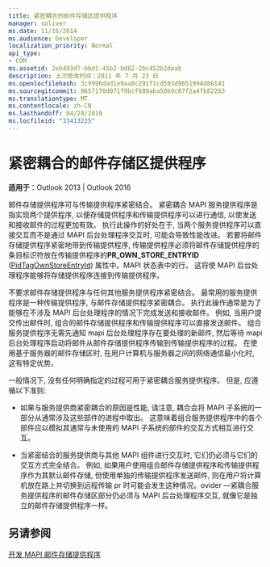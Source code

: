 ```yaml
---
title: 紧密耦合的邮件存储区提供程序
manager: soliver
ms.date: 11/16/2014
ms.audience: Developer
localization_priority: Normal
api_type:
- COM
ms.assetid: 2eb493d7-bbd1-45b2-bd82-2bc452b2deab
description: 上次修改时间：2011 年 7 月 23 日
ms.openlocfilehash: 3c9996dad1e9aa8c291f1cd593d9651994d86141
ms.sourcegitcommit: 8657170d071f9bcf680aba50b9c07f2a4fb82283
ms.translationtype: MT
ms.contentlocale: zh-CN
ms.lasthandoff: 04/28/2019
ms.locfileid: "33413225"
---
```

# <a name="tightly-coupled-message-store-providers"></a>紧密耦合的邮件存储区提供程序

  
  
**适用于**：Outlook 2013 | Outlook 2016 
  
邮件存储提供程序可与传输提供程序紧密结合。 紧密耦合 MAPI 服务提供程序是指实现两个提供程序, 以便存储提供程序和传输提供程序可以进行通信, 以使发送和接收邮件的过程更加有效。 执行此操作的好处在于, 当两个服务提供程序可以直接交互而不是通过 MAPI 后台处理程序交互时, 可能会导致性能改进。 若要将邮件存储提供程序紧密地带到传输提供程序, 传输提供程序必须将邮件存储提供程序的条目标识符放在传输提供程序的**PR_OWN_STORE_ENTRYID** ([PidTagOwnStoreEntryId](pidtagownstoreentryid-canonical-property.md)) 属性中。MAPI 状态表中的行。 这将使 MAPI 后台处理程序能够将存储提供程序连接到传输提供程序。
  
不要求邮件存储提供程序与任何其他服务提供程序紧密结合。 最常用的服务提供程序是一种传输提供程序, 与邮件存储提供程序紧密耦合。 执行此操作通常是为了能够在不涉及 MAPI 后台处理程序的情况下完成发送和接收邮件。 例如, 当用户提交传出邮件时, 组合的邮件存储提供程序和传输提供程序可以直接发送邮件。 组合服务提供程序无需先通知 mapi 后台处理程序存在要处理的新邮件, 然后等待 mapi 后台处理程序启动将邮件从邮件存储提供程序传输到传输提供程序的过程。 在使用基于服务器的邮件存储区时, 在用户计算机与服务器之间的网络通信最小化时, 这有特定优势。
  
一般情况下, 没有任何明确指定的过程可用于紧密耦合服务提供程序。 但是, 应遵循以下准则:
  
- 如果与服务提供商紧密耦合的原因是性能, 请注意, 耦合会将 MAPI 子系统的一部分从通常涉及这些部件的进程中取出。 这意味着组合服务提供程序中的各个部件应以模拟其通常与未使用的 MAPI 子系统的部件的交互方式相互进行交互。
    
- 当紧密结合的服务提供商与其他 MAPI 组件进行交互时, 它们仍必须与它们的交互方式完全结合。 例如, 如果用户使用组合邮件存储提供程序和传输提供程序作为其默认邮件存储, 但使用单独的传输提供程序发送邮件, 则在用户将计算机放在路上并切换到远程传输 pr 时可能会发生这种情况。ovider —紧耦合服务提供程序的邮件存储区部分仍必须与 MAPI 后台处理程序交互, 就像它是独立的邮件存储提供程序一样。
    
## <a name="see-also"></a>另请参阅



[开发 MAPI 邮件存储提供程序](developing-a-mapi-message-store-provider.md)

